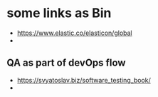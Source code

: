 # some links as Bin 

- https://www.elastic.co/elasticon/global 
- 

## QA as part of devOps flow 

- https://svyatoslav.biz/software_testing_book/
- 
